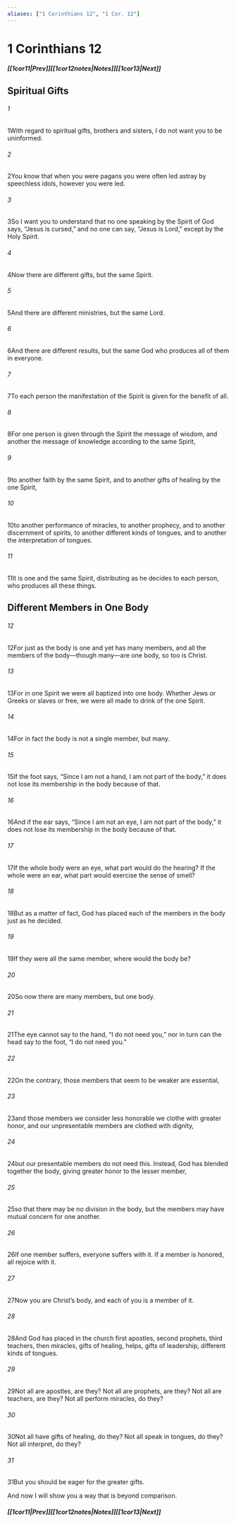```yaml
---
aliases: ["1 Corinthians 12", "1 Cor. 12"]
---
```

# 1 Corinthians 12
##### <span class=arrow-left></span>[[1cor11|Prev]]<span class=navigation-separator></span>[[1cor12notes|Notes]]<span class=navigation-separator></span>[[1cor13|Next]]<span class=arrow-right></span>
## Spiritual Gifts
###### 1
<span class=verse-first>1</span>With regard to spiritual gifts, brothers and sisters, I do not want you to be uninformed.
###### 2
<span class=verse-body>2</span>You know that when you were pagans you were often led astray by speechless idols, however you were led.
###### 3
<span class=verse-body>3</span>So I want you to understand that no one speaking by the Spirit of God says, “Jesus is cursed,” and no one can say, “Jesus is Lord,” except by the Holy Spirit.
<div class=paragraph-break></div>

###### 4
<span class=verse-first>4</span>Now there are different gifts, but the same Spirit.
###### 5
<span class=verse-body>5</span>And there are different ministries, but the same Lord.
###### 6
<span class=verse-body>6</span>And there are different results, but the same God who produces all of them in everyone.
###### 7
<span class=verse-body>7</span>To each person the manifestation of the Spirit is given for the benefit of all.
###### 8
<span class=verse-body>8</span>For one person is given through the Spirit the message of wisdom, and another the message of knowledge according to the same Spirit,
###### 9
<span class=verse-body>9</span>to another faith by the same Spirit, and to another gifts of healing by the one Spirit,
###### 10
<span class=verse-body>10</span>to another performance of miracles, to another prophecy, and to another discernment of spirits, to another different kinds of tongues, and to another the interpretation of tongues.
###### 11
<span class=verse-body>11</span>It is one and the same Spirit, distributing as he decides to each person, who produces all these things.
## Different Members in One Body
###### 12
<span class=verse-first>12</span>For just as the body is one and yet has many members, and all the members of the body—though many—are one body, so too is Christ.
###### 13
<span class=verse-body>13</span>For in one Spirit we were all baptized into one body. Whether Jews or Greeks or slaves or free, we were all made to drink of the one Spirit.
<div class=paragraph-break></div>

###### 14
<span class=verse-first>14</span>For in fact the body is not a single member, but many.
###### 15
<span class=verse-body>15</span>If the foot says, “Since I am not a hand, I am not part of the body,” it does not lose its membership in the body because of that.
###### 16
<span class=verse-body>16</span>And if the ear says, “Since I am not an eye, I am not part of the body,” it does not lose its membership in the body because of that.
###### 17
<span class=verse-body>17</span>If the whole body were an eye, what part would do the hearing? If the whole were an ear, what part would exercise the sense of smell?
###### 18
<span class=verse-body>18</span>But as a matter of fact, God has placed each of the members in the body just as he decided.
###### 19
<span class=verse-body>19</span>If they were all the same member, where would the body be?
###### 20
<span class=verse-body>20</span>So now there are many members, but one body.
###### 21
<span class=verse-body>21</span>The eye cannot say to the hand, “I do not need you,” nor in turn can the head say to the foot, “I do not need you.”
###### 22
<span class=verse-body>22</span>On the contrary, those members that seem to be weaker are essential,
###### 23
<span class=verse-body>23</span>and those members we consider less honorable we clothe with greater honor, and our unpresentable members are clothed with dignity,
###### 24
<span class=verse-body>24</span>but our presentable members do not need this. Instead, God has blended together the body, giving greater honor to the lesser member,
###### 25
<span class=verse-body>25</span>so that there may be no division in the body, but the members may have mutual concern for one another.
###### 26
<span class=verse-body>26</span>If one member suffers, everyone suffers with it. If a member is honored, all rejoice with it.
<div class=paragraph-break></div>

###### 27
<span class=verse-first>27</span>Now you are Christ’s body, and each of you is a member of it.
###### 28
<span class=verse-body>28</span>And God has placed in the church first apostles, second prophets, third teachers, then miracles, gifts of healing, helps, gifts of leadership, different kinds of tongues.
###### 29
<span class=verse-body>29</span>Not all are apostles, are they? Not all are prophets, are they? Not all are teachers, are they? Not all perform miracles, do they?
###### 30
<span class=verse-body>30</span>Not all have gifts of healing, do they? Not all speak in tongues, do they? Not all interpret, do they?
###### 31
<span class=verse-body>31</span>But you should be eager for the greater gifts.
<div class=paragraph-break></div>

And now I will show you a way that is beyond comparison.
##### <span class=arrow-left></span>[[1cor11|Prev]]<span class=navigation-separator></span>[[1cor12notes|Notes]]<span class=navigation-separator></span>[[1cor13|Next]]<span class=arrow-right></span>
